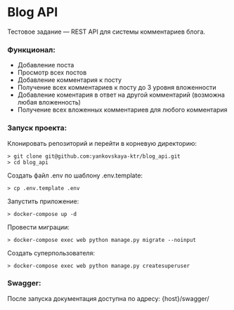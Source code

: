 # Blog API

Тестовое задание — REST API для системы комментариев блога.

### Функционал:

- Добавление поста
- Просмотр всех постов
- Добавление комментария к посту
- Получение всех комментариев к посту до 3 уровня вложенности
- Добавление коментария в ответ на другой комментарий (возможна любая вложенность)
- Получение всех вложенных комментариев для любого комментария  

### Запуск проекта:
  
Клонировать репозиторий и перейти в корневую директорию:  
  
```  
> git clone git@github.com:yankovskaya-ktr/blog_api.git
> cd blog_api
``` 
Создать файл .env по шаблону .env.template:

```
> cp .env.template .env
```
Запустить приложение:

``` 
> docker-compose up -d
``` 
Провести миграции:

``` 
> docker-compose exec web python manage.py migrate --noinput
``` 

Создать суперпользователя:

``` 
> docker-compose exec web python manage.py createsuperuser
``` 

### Swagger:

После запуска документация доступна по адресу: {host}/swagger/

